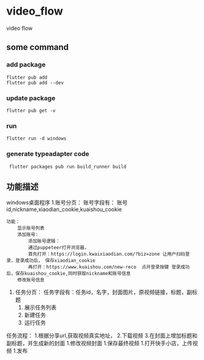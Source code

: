 # video_flow
video flow


## some command

### add package

```
flutter pub add
flutter pub add --dev
```

### update package

```
flutter pub get -v
```

### run

```
flutter run -d windows
```

### generate typeadapter code
```
 flutter packages pub run build_runner build

```

## 功能描述

windows桌面程序
1.账号分页：
    账号字段有： 账号id,nickname,xiaodian_cookie,kuaishou_cookie

    功能：
        显示账号列表
        添加账号:
            添加账号逻辑：
            通过puppeteer打开浏览器，
            首先打开：https://login.kwaixiaodian.com/?biz=zone 让用户扫码登录，登录成功后， 保存xiaodian_cookie
            再打开：https://www.kuaishou.com/new-reco  点开登录按键 登录成功后，保存kuaishou_cookie,同时获取nickname和账号信息
        修改账号信息

1. 任务分页：
    任务字段有：任务id，名字，封面图片，原视频链接，标题，副标题
    1. 展示任务列表
    1. 新建任务
    1. 运行任务

任务流程：
1.根据分享url,获取视频真实地址，
2.下载视频
3.在封面上增加标题和副标题，并生成新的封面
1.修改视频封面
1.保存最终视频
1.打开快手小店，上传视频
1.发布




